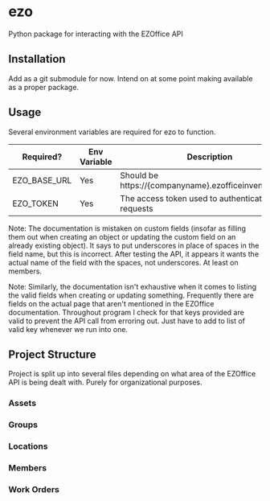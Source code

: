 # ezo

Python package for interacting with the EZOffice API

## Installation

Add as a git submodule for now. Intend on at some point making available as a proper package.

## Usage

Several environment variables are required for ezo to function.

| Required? | Env Variable | Description |
| --------- | ------------ | ----------- |
| EZO_BASE_URL | Yes | Should be https://{companyname}.ezofficeinventory.com/ |
| EZO_TOKEN | Yes | The access token used to authenticate requests |

Note: The documentation is mistaken on custom fields (insofar as filling them out when creating an object or updating the custom field on an already existing object). It says to put underscores in place of spaces in the field name, but this is incorrect. After testing the API, it appears it wants the actual name of the field with the spaces, not underscores. At least on members.

Note: Similarly, the documentation isn't exhaustive when it comes to listing the valid fields when creating or updating something. Frequently there are fields on the actual page that aren't mentioned in the EZOffice documentation. Throughout program I check for that keys provided are valid to prevent the API call from erroring out. Just have to add to list of valid key whenever we run into one.

## Project Structure

Project is split up into several files depending on what area of the EZOffice API is being dealt with. Purely for organizational purposes.

### Assets

### Groups

### Locations

### Members

### Work Orders
